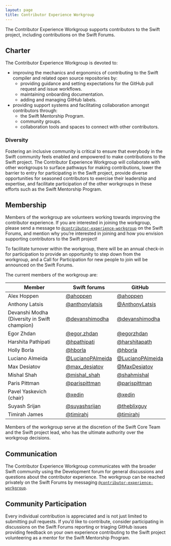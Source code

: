 ```yaml
---
layout: page
title: Contributor Experience Workgroup
---
```


The Contributor Experience Workgroup supports contributors to the Swift project, including contributions on the Swift Forums.

## Charter

The Contributor Experience Workgroup is devoted to:
- improving the mechanics and ergonomics of contributing to the Swift compiler and related open source repositories by:
  - providing guidance and setting expectations for the GitHub pull request and issue workflows.
  - maintaining onboarding documentation.
  - adding and managing GitHub labels.
- providing support systems and facilitating collaboration amongst contributors through:
  - the Swift Mentorship Program.
  - community groups.
  - collaboration tools and spaces to connect with other contributors.

### Diversity

Fostering an inclusive community is critical to ensure that everybody in the Swift community feels enabled and empowered to make contributions to the Swift project. The Contributor Experience Workgroup will collaborate with other workgroups to surface pathways for making contributions, lower the barrier to entry for participating in the Swift project, provide diverse opportunities for seasoned contributors to exercise their leadership and expertise, and facilitate participation of the other workgroups in these efforts such as the Swift Mentorship Program.


## Membership
Members of the workgroup are volunteers working towards improving the contributor experience. If you are interested in joining the workgroup, please send a message to [`@contributor-experience-workgroup`](https://forums.swift.org/g/contributor-experience-workgroup) on the Swift Forums, and mention why you’re interested in joining and how you envision supporting contributors to the Swift project!

To facilitate turnover within the workgroup, there will be an annual check-in for participation to provide an opportunity to step down from the workgroup, and a Call for Participation for new people to join will be announced on the Swift Forums.

The current members of the workgroup are:

<table>
  <thead>
    <tr>
      <th>Member</th>
      <th>Swift forums</th>
      <th>GitHub</th>
    </tr>
  </thead>
  <tbody>
    <tr>
      <td>Alex Hoppen</td>
      <td><a href="https://forums.swift.org/u/ahoppen">@ahoppen</a></td>
      <td><a href="https://github.com/ahoppen">@ahoppen</a></td>
    </tr>
    <tr>
      <td>Anthony Latsis</td>
      <td><a href="https://forums.swift.org/u/anthonylatsis">@anthonylatsis</a></td>
      <td><a href="https://github.com/AnthonyLatsis">@AnthonyLatsis</a></td>
    </tr>
    <tr>
      <td>Devanshi Modha (Diversity in Swift champion)</td>
      <td><a href="https://forums.swift.org/u/devanshimodha">@devanshimodha</a></td>
      <td><a href="https://github.com/devanshimodha">@devanshimodha</a></td>
    </tr>
    <tr>
      <td>Egor Zhdan</td>
      <td><a href="https://forums.swift.org/u/egor.zhdan">@egor.zhdan</a></td>
      <td><a href="https://github.com/egorzhdan">@egorzhdan</a></td>
    </tr>
    <tr>
      <td>Harshita Pathipati</td>
      <td><a href="https://forums.swift.org/u/hpathipati">@hpathipati</a></td>
      <td><a href="https://github.com/harshitapath">@harshitapath</a></td>
    </tr>
    <tr>
      <td>Holly Borla</td>
      <td><a href="https://forums.swift.org/u/hborla">@hborla</a></td>
      <td><a href="https://github.com/hborla">@hborla</a></td>
    </tr>
    <tr>
      <td>Luciano Almeida</td>
      <td><a href="https://forums.swift.org/u/LucianoPAlmeida">@LucianoPAlmeida</a></td>
      <td><a href="https://github.com/LucianoPAlmeida">@LucianoPAlmeida</a></td>
    </tr>
    <tr>
      <td>Max Desiatov</td>
      <td><a href="https://forums.swift.org/u/max_desiatov">@max_desiatov</a></td>
      <td><a href="https://github.com/MaxDesiatov">@MaxDesiatov</a></td>
    </tr>
    <tr>
      <td>Mishal Shah</td>
      <td><a href="https://forums.swift.org/u/mishal_shah">@mishal_shah</a></td>
      <td><a href="https://github.com/shahmishal">@shahmishal</a></td>
    </tr>
    <tr>
      <td>Paris Pittman</td>
      <td><a href="https://forums.swift.org/u/parispittman">@parispittman</a></td>
      <td><a href="https://github.com/parispittman">@parispittman</a></td>
    </tr>
    <tr>
      <td>Pavel Yaskevich (chair)</td>
      <td><a href="https://forums.swift.org/u/xedin">@xedin</a></td>
      <td><a href="https://github.com/xedin">@xedin</a></td>
    </tr>
    <tr>
      <td>Suyash Srijan</td>
      <td><a href="https://forums.swift.org/u/suyashsrijan">@suyashsrijan</a></td>
      <td><a href="https://github.com/theblixguy">@theblixguy</a></td>
    </tr>
    <tr>
      <td>Timirah James</td>
      <td><a href="https://forums.swift.org/u/timirahj">@timirahj</a></td>
      <td><a href="https://github.com/timirahj">@timirahj</a></td>
    </tr>
  </tbody>
</table>

Members of the workgroup serve at the discretion of the Swift Core Team and the Swift project lead, who has the ultimate authority over the workgroup decisions.


## Communication

The Contributor Experience Workgroup communicates with the broader Swift community using the Development forum for general discussions and questions about the contributor experience. The workgroup can be reached privately on the Swift Forums by messaging [`@contributor-experience-workgroup`](https://forums.swift.org/g/contributor-experience-workgroup).

## Community Participation

Every individual contribution is appreciated and is not just limited to submitting pull requests. If you’d like to contribute, consider participating in discussions on the Swift Forums reporting or triaging GitHub issues providing feedback on your own experience contributing to the Swift project volunteering as a mentor for the Swift Mentorship Program.
